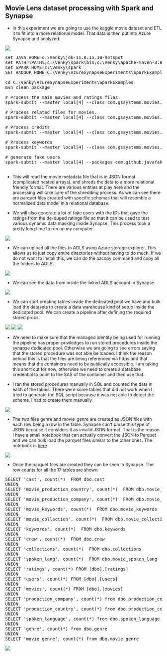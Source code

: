 ## Movie Lens dataset processing with Spark and Synapse

* In this experiment we are going to use the kaggle movie dataset and ETL it to fit into a more relational model. That data is then put into Azure Synapse and analyzed. 

<img src="./movies/movies_001.png" />

<pre>
set JAVA_HOME=c:\Venky\jdk-11.0.15.10-hotspot
set PATH=%PATH%;c:\Venky\spark\bin;c:\Venky\apache-maven-3.8.6\bin
set SPARK_HOME=c:\Venky\spark
SET HADOOP_HOME=C:\Venky\AzureSynapseExperiments\SparkExamples

cd C:\Venky\AzureSynapseExperiments\SparkExamples
mvn clean package

# Process the main movies and ratings files. 
spark-submit --master local[4] --class com.gssystems.movies.MovieDataProcessor2 target\SparkExamples-1.0-SNAPSHOT.jar file:///C:/Venky/AzureSynapseExperiments/datafiles/movielens/movies_metadata.csv.gz file:///C:/Venky/AzureSynapseExperiments/datafiles/movielens/ratings.csv.gz

# Process related files for movies.
spark-submit --master local[4] --class com.gssystems.movies.MovieDataProcessor target\SparkExamples-1.0-SNAPSHOT.jar file:///C:/Venky/AzureSynapseExperiments/datafiles/movielens/movies_metadata.csv.gz

# Process credits
spark-submit --master local[4] --class com.gssystems.movies.CreditsProcessor target\SparkExamples-1.0-SNAPSHOT.jar file:///C:/Venky/AzureSynapseExperiments/datafiles/movielens/credits.csv.gz

# Process keywords
spark-submit --master local[4] --class com.gssystems.movies.KeywordsProcessor target\SparkExamples-1.0-SNAPSHOT.jar file:///C:/Venky/AzureSynapseExperiments/datafiles/movielens/keywords.csv.gz

# generate fake users
spark-submit --master local[4] --packages com.github.javafaker:javafaker:1.0.2 --class com.gssystems.movies.FakeUsersGenerator target\SparkExamples-1.0-SNAPSHOT.jar file:///C:/Venky/AzureSynapseExperiments/datafiles/movielens/ratings.csv.gz

</pre>

* This will read the movie metadata file that is in JSON format (complicated nested arrays), and shreds the data to a more relational friendly format. There are various entities at play here and the processing will take care of the shredding process. As we can see there are parquet files created with specific schemas that will resemble a normalized data model in a relational database.

* We will also generate a lot of fake users with the IDs that gave the ratings from the de-duped ratings file so that it can be used to test various dynamic data masking inside Synapse. This process took a pretty long time to run on my computer. 

<img src="./movies/movies_002.png" />

* We can upload all the files to ADLS using Azure storage explorer. This allows us to just copy entire directories without having to do much. If we do not want to install this, we can do the azcopy command and copy all the folders to ADLS.

<img src="./movies/movies_003.png" />

* We can see the data from inside the linked ADLS account in Synapse. 

<img src="./movies/movies_004.png" />

* We can start creating tables inside the dedicated pool we have and bulk load the datasets to create a data warehouse kind of setup inside the dedicated pool. We can create a pipeline after defining the required stored procs.

<img src="./movies/movies_005.png" />

<img src="./movies/movies_006.png" />

<img src="./movies/movies_007.png" />

* We need to make sure that the managed identity being used for running the pipeline has proper priviledges to run stored procedures inside the synapse dedicated pool. Otherwise we are going to see errors saying that the stored procedure was not able be loaded. I think the reason behind this is that the files are being referenced via https and that means that the containers need to be publically accessible. I am taking this short cut for now, otherwise we need to create a database credential to point to the SAS of the container and then use that. 

* I ran the stored procedures manually in SQL and counted the data in each of the tables. There were some tables that did not work when I tried to generate the SQL script because it was not able to detect the schema. I had to create them manually. 

<img src="./movies/movies_008.png" />

* The two files genre and movie_genre are created as JSON files with each row being a row in the table. Synapse can't parse this type of JSON because it considers it as invalid JSON format. That is the reason I have a small notebook that can actually convert the JSON to Parquet and we can bulk load the parquet files similar to the other ones. The notebook is <a href="./movies/JSON_TO_PARQUET.ipynb">here</a>


<img src="./movies/movies_009.png" />

* Once the parquet files are created they can be seen in Synapse. The row counts for all the 17 tables are shown.

<pre>
SELECT 'cast', count(*)  FROM dbo.cast
UNION 
SELECT 'movie_production_country', count(*)  FROM dbo.movie_production_country
UNION
SELECT 'movie_production_company', count(*)  FROM dbo.movie_production_company
UNION
SELECT 'movie_keywords', count(*)  FROM dbo.movie_keywords
UNION
SELECT 'movie_collection', count(*)  FROM dbo.movie_collection
UNION
SELECT 'keywords', count(*)  FROM dbo.keywords
UNION
SELECT 'crew', count(*)  FROM dbo.crew
UNION
SELECT 'collections', count(*)  FROM dbo.collections
UNION
SELECT 'spoken_lang', count(*)  FROM dbo.movie_spoken_lang
UNION
SELECT 'ratings', count(*) FROM [dbo].[ratings]
UNION
SELECT 'users', count(*) FROM [dbo].[users]
UNION
SELECT 'movies', count(*) FROM [dbo].[movies]
UNION
SELECT 'production_company', count(*) from dbo.production_company
UNION
SELECT 'production_country', count(*) from dbo.production_country
UNION
SELECT 'spoken_language', count(*) from dbo.spoken_language
UNION
SELECT 'genre', count(*) from dbo.genre
UNION
SELECT 'movie_genre', count(*) from dbo.movie_genre
</pre>

<img src="./movies/movies_010.png" />






